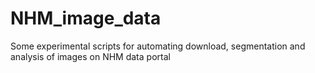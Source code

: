 # NHM_image_data
Some experimental scripts for automating download, segmentation and analysis of images on NHM data portal
